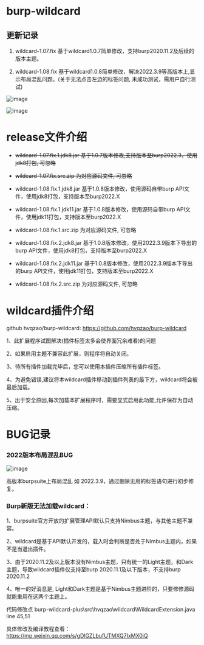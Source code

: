 # burp-wildcard



## 更新记录

1. wildcard-1.07.fix 基于wildcard1.0.7简单修改，支持burp2020.11.2及后续的版本主题。

   

2. wildcard-1.08.fix 基于wildcard1.0.8简单修改，解决2022.3.9等高版本上,显示布局混乱问题。(关于无法点击左边的标签问题, 未成功测试，需用户自行测试)

![image](https://user-images.githubusercontent.com/46115146/197442839-407a7490-ad1c-46f9-9a0f-264e3cfd6277.png)


![image](https://user-images.githubusercontent.com/46115146/197442898-fc6d925c-fcbc-4dd0-82fc-e49cfdf11d61.png)




# release文件介绍

- ~~wildcard-1.07.fix.1.jdk8.jar   基于1.0.7版本修改,支持版本至burp2022.3，使用jdk8打包, 可忽略~~

- ~~wildcard-1.07.fix.src.zip 为对应源码文件, 可忽略~~

  

- 
  wildcard-1.08.fix.1.jdk8.jar  基于1.0.8版本修改，使用源码自带burp API文件，使用jdk8打包，支持版本至burp2022.X
  
- wildcard-1.08.fix.1.jdk11.jar  基于1.0.8版本修改，使用源码自带burp API文件，使用jdk11打包，支持版本至burp2022.X

- wildcard-1.08.fix.1.src.zip  为对应源码文件, 可忽略

  

- wildcard-1.08.fix.2.jdk8.jar  基于1.0.8版本修改，使用2022.3.9版本下导出的burp API文件，使用jdk8打包，支持版本至burp2022.X

- wildcard-1.08.fix.2.jdk11.jar  基于1.0.8版本修改，使用2022.3.9版本下导出的burp API文件，使用jdk11打包，支持版本至burp2022.X

- wildcard-1.08.fix.2.src.zip  为对应源码文件, 可忽略







# wildcard插件介绍

github  hvqzao/burp-wildcard:  https://github.com/hvqzao/burp-wildcard

1、此扩展程序试图解决(插件标签太多会使界面冗余难看)的问题

2、如果启用主题不兼容此扩展，则程序将自动关闭。

3、待所有插件加载完毕后，您可以使用本插件压缩所有插件标签。

4、为避免错误,建议将本wildcard插件移动到插件列表的最下方，wildcard将会被最后加载。

5、出于安全原因,每次加载本扩展程序时，需要显式启用此功能,允许保存为自动压缩。



# BUG记录

### 2022版本布局混乱BUG

![image](https://user-images.githubusercontent.com/46115146/177313557-31d24ba5-fde2-4453-a35e-7117701ae252.png)

高版本burpsuite上布局混乱  如 2022.3.9，通过删除无用的标签语句进行初步修复。



### Burp新版无法加载wildcard：

1、burpsuite官方开放的扩展管理API默认只支持Nimbus主题，与其他主题不兼容。

2、wildcard是基于API默认开发的，载入时会判断是否处于Nimbus主题内，如果不是当退出插件。

3、由于2020.11.2及以上版本没有Nimbus主题，只有统一的Light主题，和Dark主题，导致wildcard插件仅支持至burp 2020.11.1及以下版本，不支持burp 2020.11.2

4、唯一的好消息是, Light和Dark主题是基于Nimbus主题进阶的，只要修修源码就能重用在这两个主题上。

代码修改点 burp-wildcard-plus\src\hvqzao\wildcard\WildcardExtension.java  line 45,51

具体修改及编译教程查看： https://mp.weixin.qq.com/s/gDlGZLbufUTMXQ7IxMX0iQ




